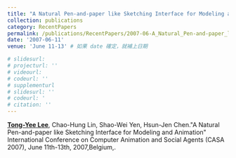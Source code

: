 ```yaml
---
title: "A Natural Pen-and-paper like Sketching Interface for Modeling and Animation"
collection: publications
category: RecentPapers
permalink: /publications/RecentPapers/2007-06-A_Natural_Pen-and-paper_like_Sketching_Interface_for_Modeling_and_Animation
date: '2007-06-11'
venue: 'June 11-13' # 如果 date 確定，就補上日期

# slidesurl: 
# projecturl: ''
# videourl: 
# codeurl: ''
# supplementurl
# slidesurl: ''
# codeurl: '
# citation: ''
---
```


<strong><u>Tong-Yee Lee</u></strong>, Chao-Hung Lin, Shao-Wei Yen, Hsun-Jen Chen."A Natural Pen-and-paper like Sketching Interface for Modeling and Animation" International Conference on Computer Animation and Social Agents (CASA 2007), June 11th-13th, 2007,Belgium,.
